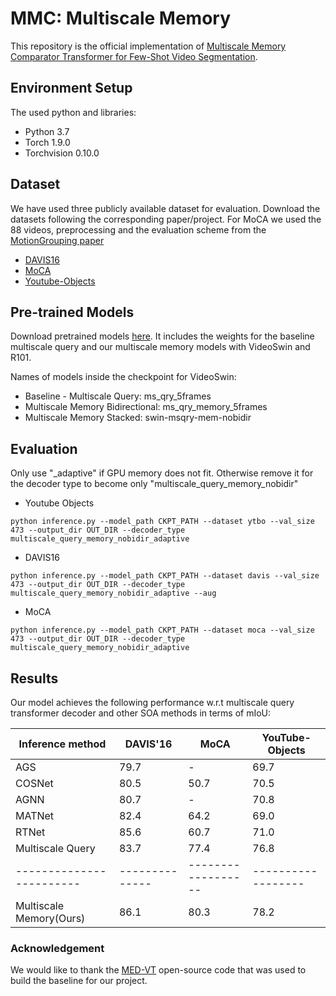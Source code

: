 # MMC: Multiscale Memory

This repository is the official implementation of [Multiscale Memory Comparator Transformer for Few-Shot Video Segmentation](https://arxiv.org/abs/2307.07812).


## Environment Setup
The used python and libraries:
* Python 3.7
* Torch 1.9.0
* Torchvision 0.10.0

## Dataset

We have used three publicly available dataset for evaluation. Download the datasets following the corresponding paper/project. For MoCA we used the 88 videos, preprocessing and the evaluation scheme from the [MotionGrouping paper](https://github.com/charigyang/motiongrouping)

- [DAVIS16](https://www.cv-foundation.org/openaccess/content_cvpr_2016/papers/Perazzi_A_Benchmark_Dataset_CVPR_2016_paper.pdf)
- [MoCA](https://openaccess.thecvf.com/content/ACCV2020/papers/Lamdouar_Betrayed_by_Motion_Camouflaged_Object_Discovery_via_Motion_Segmentation_ACCV_2020_paper.pdf)
- [Youtube-Objects](https://ieeexplore.ieee.org/stamp/stamp.jsp?arnumber=6248065)

## Pre-trained Models

Download pretrained models [here](https://www.dropbox.com/scl/fi/91059ds8o8eoizyzgc7hy/weights_ablation_avos_msmemory.zip?rlkey=5xge28u8ef8ey2z4nalvf725e&dl=0). It includes the weights for the baseline multiscale query and our multiscale memory models with VideoSwin and R101.

Names of models inside the checkpoint for VideoSwin:
* Baseline - Multiscale Query: ms_qry_5frames
* Multiscale Memory Bidirectional: ms_qry_memory_5frames
* Multiscale Memory Stacked: swin-msqry-mem-nobidir

## Evaluation
Only use "_adaptive" if GPU memory does not fit. Otherwise remove it for the decoder type to become only "multiscale_query_memory_nobidir"

* Youtube Objects
```
python inference.py --model_path CKPT_PATH --dataset ytbo --val_size 473 --output_dir OUT_DIR --decoder_type multiscale_query_memory_nobidir_adaptive
```

* DAVIS16
```
python inference.py --model_path CKPT_PATH --dataset davis --val_size 473 --output_dir OUT_DIR --decoder_type multiscale_query_memory_nobidir_adaptive --aug
```

* MoCA 
```
python inference.py --model_path CKPT_PATH --dataset moca --val_size 473 --output_dir OUT_DIR --decoder_type multiscale_query_memory_nobidir_adaptive
```

## Results

Our model achieves the following performance w.r.t multiscale query transformer decoder and other SOA methods in terms of mIoU:

| Inference method       | DAVIS'16     | MoCA              | YouTube-Objects   |
|------------------------|--------------| ------------------| ------------------|
| AGS                    | 79.7         | -                 | 69.7              | 
| COSNet                 | 80.5         | 50.7              | 70.5              |
| AGNN                   | 80.7         | -                 | 70.8              |
| MATNet                 | 82.4         | 64.2              | 69.0              |
| RTNet                  | 85.6         | 60.7              | 71.0              |
| Multiscale Query       | 83.7         | 77.4              | 76.8              |
|------------------------|--------------| ------------------| ------------------|
| Multiscale Memory(Ours)| 86.1         | 80.3              | 78.2              |

### Acknowledgement
We would like to thank the [MED-VT](https://github.com/rkyuca/medvt) open-source code that was used to build the baseline for our project.

